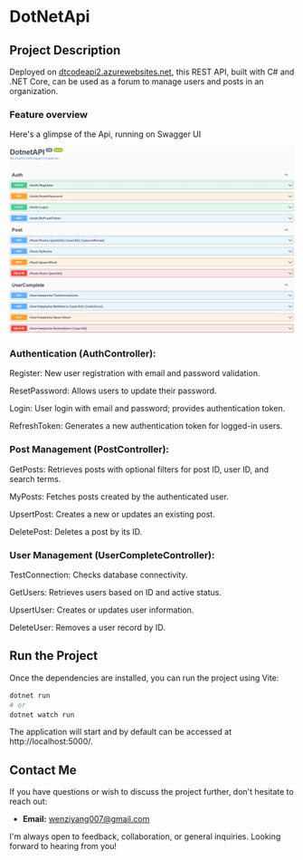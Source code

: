 # DotNetApi

## Project Description

Deployed on [dtcodeapi2.azurewebsites.net](dtcodeapi2.azurewebsites.net), this REST API, built with C# and .NET Core, can be used as a forum to manage users and posts in an organization. 

### Feature overview

Here's a glimpse of the Api, running on Swagger UI

![Main View](public/ReadmeImage.png)

### Authentication (AuthController):

Register: New user registration with email and password validation.

ResetPassword: Allows users to update their password.

Login: User login with email and password; provides authentication token.

RefreshToken: Generates a new authentication token for logged-in users.

### Post Management (PostController):

GetPosts: Retrieves posts with optional filters for post ID, user ID, and search terms.

MyPosts: Fetches posts created by the authenticated user.

UpsertPost: Creates a new or updates an existing post.

DeletePost: Deletes a post by its ID.

### User Management (UserCompleteController):

TestConnection: Checks database connectivity.

GetUsers: Retrieves users based on ID and active status.

UpsertUser: Creates or updates user information.

DeleteUser: Removes a user record by ID.

## Run the Project

Once the dependencies are installed, you can run the project using Vite:

```bash
dotnet run
# or
dotnet watch run
```
The application will start and by default can be accessed at http://localhost:5000/.

## Contact Me

If you have questions or wish to discuss the project further, don't hesitate to reach out:

- **Email:** [wenziyang007@gmail.com](mailto:wenziyang007@gmail.com)

I'm always open to feedback, collaboration, or general inquiries. Looking forward to hearing from you!
